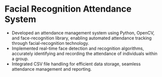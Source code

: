 # Facial Recognition Attendance System
- Developed an attendance management system using Python, OpenCV, and face-recognition library, enabling automated attendance tracking through facial-recognition technology.
- Implemented real-time face detection and recognition algorithms, accurately identifying and recording the attendance of individuals within a group.
- Integrated CSV file handling for efficient data storage, seamless attendance management and reporting.
